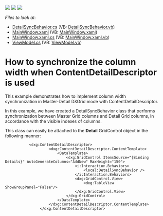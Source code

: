 <!-- default badges list -->
![](https://img.shields.io/endpoint?url=https://codecentral.devexpress.com/api/v1/VersionRange/128653373/21.1.5%2B)
[![](https://img.shields.io/badge/Open_in_DevExpress_Support_Center-FF7200?style=flat-square&logo=DevExpress&logoColor=white)](https://supportcenter.devexpress.com/ticket/details/E4823)
[![](https://img.shields.io/badge/📖_How_to_use_DevExpress_Examples-e9f6fc?style=flat-square)](https://docs.devexpress.com/GeneralInformation/403183)
<!-- default badges end -->
<!-- default file list -->
*Files to look at*:

* [DetailSyncBehavior.cs](./CS/DXGrid.ColumnSync/DetailSyncBehavior.cs) (VB: [DetailSyncBehavior.vb](./VB/vb_DXGrid.ColumnSync/DetailSyncBehavior.vb))
* [MainWindow.xaml](./CS/DXGrid.ColumnSync/MainWindow.xaml) (VB: [MainWindow.xaml](./VB/vb_DXGrid.ColumnSync/MainWindow.xaml))
* [MainWindow.xaml.cs](./CS/DXGrid.ColumnSync/MainWindow.xaml.cs) (VB: [MainWindow.xaml.vb](./VB/vb_DXGrid.ColumnSync/MainWindow.xaml.vb))
* [ViewModel.cs](./CS/DXGrid.ColumnSync/ViewModel.cs) (VB: [ViewModel.vb](./VB/vb_DXGrid.ColumnSync/ViewModel.vb))
<!-- default file list end -->
# How to synchronize the column width when ContentDetailDescriptor is used


<p>This example demonstrates how to implement column width synchronization in Master-Detail DXGrid mode with ContentDetailDescriptor.</p>
<p>In this example, we have created a DetailSyncBehavior class that performs synchronization between Master Grid columns and Detail Grid columns, in accordance with the visible indexes of columns.</p>
<p>This class can easily be attached to the <strong>Detail</strong> GridControl object in the following manner:</p>


```xaml
           <dxg:ContentDetailDescriptor>
                    <dxg:ContentDetailDescriptor.ContentTemplate>
                        <DataTemplate>
                            <dxg:GridControl ItemsSource="{Binding Details}" AutoGenerateColumns="AddNew" MaxHeight="150">
                                <i:Interaction.Behaviors>
                                    <local:DetailSyncBehavior />
                                </i:Interaction.Behaviors>
                                <dxg:GridControl.View>
                                    <dxg:TableView ShowGroupPanel="False"/>
                                </dxg:GridControl.View>
                            </dxg:GridControl>
                        </DataTemplate>
                    </dxg:ContentDetailDescriptor.ContentTemplate>
                </dxg:ContentDetailDescriptor>
```


<p> </p>

<br/>


